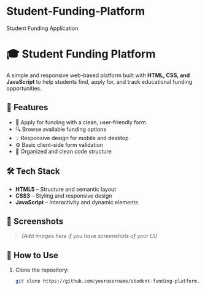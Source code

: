 # Student-Funding-Platform
Student Funding Application

# 🎓 Student Funding Platform

A simple and responsive web-based platform built with **HTML, CSS, and JavaScript** to help students find, apply for, and track educational funding opportunities.

## 🌟 Features

- 📝 Apply for funding with a clean, user-friendly form
- 🔍 Browse available funding options
- 💡 Responsive design for mobile and desktop
- ⚙️ Basic client-side form validation
- 📁 Organized and clean code structure

## 🛠️ Tech Stack

- **HTML5** – Structure and semantic layout
- **CSS3** – Styling and responsive design
- **JavaScript** – Interactivity and dynamic elements

## 📸 Screenshots

> *(Add images here if you have screenshots of your UI)*

## 🚀 How to Use

1. Clone the repository:
   ```bash
   git clone https://github.com/yourusername/student-funding-platform.git

